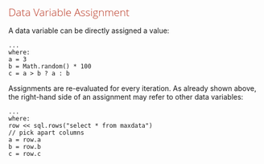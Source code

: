<style>
h1,h2,h3,h4{font-family: "Open Sans","DejaVu Sans",sans-serif;font-weight: 300;font-style: normal; color: #ba3925;text-rendering: optimizeLegibility; margin-top: 1em; margin-bottom: .5em;}
h1{color: rgba(0,0,0,.85);}
blockquote{color: #998;font-style: italic;}
</style>

## Data Variable Assignment

A data variable can be directly assigned a value:


    ...
    where:
    a = 3
    b = Math.random() * 100
    c = a > b ? a : b


Assignments are re-evaluated for every iteration. As already shown above, the right-hand side of an assignment may refer to other data variables:

    ...
    where:
    row << sql.rows("select * from maxdata")
    // pick apart columns
    a = row.a
    b = row.b
    c = row.c
